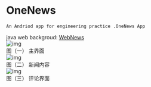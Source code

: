 # OneNews
    An Andriod app for engineering practice .OneNews App
java web backgroud:
[WebNews](https://github.com/Booksun54/WebNews)
<br>![img](https://github.com/Booksun54/OneNews/blob/master/image/01.png)
<br>图（一）  主界面
<br>![img](https://github.com/Booksun54/OneNews/blob/master/image/02.png)
<br>图（二）  新闻内容
<br>![img](https://github.com/Booksun54/OneNews/blob/master/image/03.png)
<br>图（三）  评论界面
